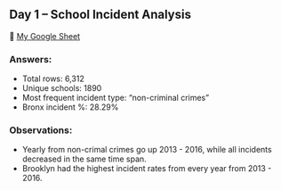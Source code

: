 ## Day 1 – School Incident Analysis

🔗 [My Google Sheet](https://docs.google.com/spreadsheets/d/12rPpP1xPhZrwmxiem9DvwAPsU92OWMQrMqavNkmi-cg/edit?usp=sharing)

### Answers:
- Total rows: 6,312
- Unique schools: 1890
- Most frequent incident type: “non-criminal crimes”
- Bronx incident %: 28.29%

### Observations:
- Yearly from non-crimal crimes go up 2013 - 2016, while all incidents decreased in the same time span.
- Brooklyn had the highest incident rates from every year from 2013 - 2016.
